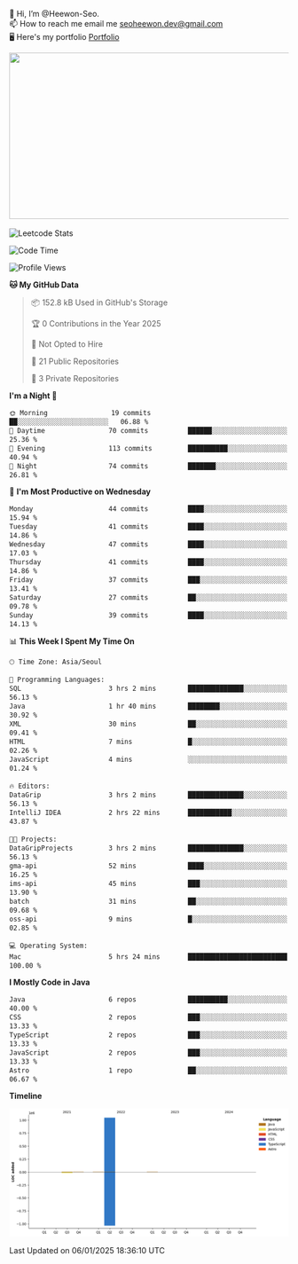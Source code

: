 👋 Hi, I’m @Heewon-Seo.  
📫 How to reach me email me seoheewon.dev@gmail.com   
🖥 Here's my portfolio [Portfolio](https://haileynotes.notion.site/HEEWON-SEO-f98fe97412ee4a6a94fd24fe6832f84c)

<a href="https://github.com/devxb/gitanimals">
<img
  src="https://render.gitanimals.org/farms/Heewon-Seo"
  width="600"
  height="300"
/>
</a>

![Leetcode Stats](https://leetcode.card.workers.dev/?username=Heewon-Seo)

 <!--START_SECTION:waka-->
![Code Time](http://img.shields.io/badge/Code%20Time-1%2C768%20hrs%2027%20mins-blue)

![Profile Views](http://img.shields.io/badge/Profile%20Views-0-blue)

**🐱 My GitHub Data** 

> 📦 152.8 kB Used in GitHub's Storage 
 > 
> 🏆 0 Contributions in the Year 2025
 > 
> 🚫 Not Opted to Hire
 > 
> 📜 21 Public Repositories 
 > 
> 🔑 3 Private Repositories 
 > 
**I'm a Night 🦉** 

```text
🌞 Morning                19 commits          ██░░░░░░░░░░░░░░░░░░░░░░░   06.88 % 
🌆 Daytime                70 commits          ██████░░░░░░░░░░░░░░░░░░░   25.36 % 
🌃 Evening                113 commits         ██████████░░░░░░░░░░░░░░░   40.94 % 
🌙 Night                  74 commits          ███████░░░░░░░░░░░░░░░░░░   26.81 % 
```
📅 **I'm Most Productive on Wednesday** 

```text
Monday                   44 commits          ████░░░░░░░░░░░░░░░░░░░░░   15.94 % 
Tuesday                  41 commits          ████░░░░░░░░░░░░░░░░░░░░░   14.86 % 
Wednesday                47 commits          ████░░░░░░░░░░░░░░░░░░░░░   17.03 % 
Thursday                 41 commits          ████░░░░░░░░░░░░░░░░░░░░░   14.86 % 
Friday                   37 commits          ███░░░░░░░░░░░░░░░░░░░░░░   13.41 % 
Saturday                 27 commits          ██░░░░░░░░░░░░░░░░░░░░░░░   09.78 % 
Sunday                   39 commits          ████░░░░░░░░░░░░░░░░░░░░░   14.13 % 
```


📊 **This Week I Spent My Time On** 

```text
🕑︎ Time Zone: Asia/Seoul

💬 Programming Languages: 
SQL                      3 hrs 2 mins        ██████████████░░░░░░░░░░░   56.13 % 
Java                     1 hr 40 mins        ████████░░░░░░░░░░░░░░░░░   30.92 % 
XML                      30 mins             ██░░░░░░░░░░░░░░░░░░░░░░░   09.41 % 
HTML                     7 mins              █░░░░░░░░░░░░░░░░░░░░░░░░   02.26 % 
JavaScript               4 mins              ░░░░░░░░░░░░░░░░░░░░░░░░░   01.24 % 

🔥 Editors: 
DataGrip                 3 hrs 2 mins        ██████████████░░░░░░░░░░░   56.13 % 
IntelliJ IDEA            2 hrs 22 mins       ███████████░░░░░░░░░░░░░░   43.87 % 

🐱‍💻 Projects: 
DataGripProjects         3 hrs 2 mins        ██████████████░░░░░░░░░░░   56.13 % 
gma-api                  52 mins             ████░░░░░░░░░░░░░░░░░░░░░   16.25 % 
ims-api                  45 mins             ███░░░░░░░░░░░░░░░░░░░░░░   13.90 % 
batch                    31 mins             ██░░░░░░░░░░░░░░░░░░░░░░░   09.68 % 
oss-api                  9 mins              █░░░░░░░░░░░░░░░░░░░░░░░░   02.85 % 

💻 Operating System: 
Mac                      5 hrs 24 mins       █████████████████████████   100.00 % 
```

**I Mostly Code in Java** 

```text
Java                     6 repos             ██████████░░░░░░░░░░░░░░░   40.00 % 
CSS                      2 repos             ███░░░░░░░░░░░░░░░░░░░░░░   13.33 % 
TypeScript               2 repos             ███░░░░░░░░░░░░░░░░░░░░░░   13.33 % 
JavaScript               2 repos             ███░░░░░░░░░░░░░░░░░░░░░░   13.33 % 
Astro                    1 repo              ██░░░░░░░░░░░░░░░░░░░░░░░   06.67 % 
```



**Timeline**

![Lines of Code chart](https://raw.githubusercontent.com/Heewon-Seo/Heewon-Seo/main/assets/bar_graph.png)


 Last Updated on 06/01/2025 18:36:10 UTC
<!--END_SECTION:waka-->

